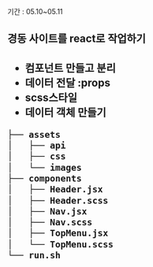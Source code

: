 기간 : 05.10~05.11
<h2>경동 사이트를 react로 작업하기<h2>

- 컴포넌트 만들고 분리
- 데이터 전달 :props
- scss스타일
- 데이터 객체 만들기

  
```bash
├── assets
│   ├── api
│   ├── css
│   └── images
├── components
│   ├── Header.jsx
│   ├── Header.scss
│   ├── Nav.jsx
│   ├── Nav.scss
│   ├── TopMenu.jsx
│   └── TopMenu.scss
└── run.sh
``` 
